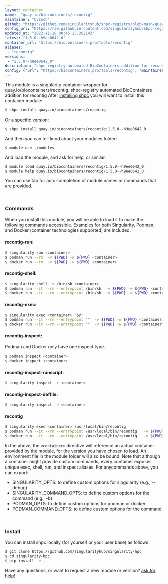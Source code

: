 ```yaml
---
layout: container
name:  "quay.io/biocontainers/recontig"
maintainer: "@vsoch"
github: "https://github.com/singularityhub/shpc-registry/blob/main/quay.io/biocontainers/recontig/container.yaml"
config_url: "https://raw.githubusercontent.com/singularityhub/shpc-registry/main/quay.io/biocontainers/recontig/container.yaml"
updated_at: "2022-11-18 00:45:25.262143"
latest: "1.5.0--h9ee0642_0"
container_url: "https://biocontainers.pro/tools/recontig"
aliases:
 - "recontig"
versions:
 - "1.5.0--h9ee0642_0"
description: "shpc-registry automated BioContainers addition for recontig"
config: {"url": "https://biocontainers.pro/tools/recontig", "maintainer": "@vsoch", "description": "shpc-registry automated BioContainers addition for recontig", "latest": {"1.5.0--h9ee0642_0": "sha256:58ea03b898a3d709b075d796c24d00a98921a44bd335f62ba85c634eaece64e6"}, "tags": {"1.5.0--h9ee0642_0": "sha256:58ea03b898a3d709b075d796c24d00a98921a44bd335f62ba85c634eaece64e6"}, "docker": "quay.io/biocontainers/recontig", "aliases": {"recontig": "/usr/local/bin/recontig"}}
---
```


This module is a singularity container wrapper for quay.io/biocontainers/recontig.
shpc-registry automated BioContainers addition for recontig
After [installing shpc](#install) you will want to install this container module:


```bash
$ shpc install quay.io/biocontainers/recontig
```

Or a specific version:

```bash
$ shpc install quay.io/biocontainers/recontig:1.5.0--h9ee0642_0
```

And then you can tell lmod about your modules folder:

```bash
$ module use ./modules
```

And load the module, and ask for help, or similar.

```bash
$ module load quay.io/biocontainers/recontig/1.5.0--h9ee0642_0
$ module help quay.io/biocontainers/recontig/1.5.0--h9ee0642_0
```

You can use tab for auto-completion of module names or commands that are provided.

<br>

### Commands

When you install this module, you will be able to load it to make the following commands accessible.
Examples for both Singularity, Podman, and Docker (container technologies supported) are included.

#### recontig-run:

```bash
$ singularity run <container>
$ podman run --rm  -v ${PWD} -w ${PWD} <container>
$ docker run --rm  -v ${PWD} -w ${PWD} <container>
```

#### recontig-shell:

```bash
$ singularity shell -s /bin/sh <container>
$ podman run --it --rm --entrypoint /bin/sh  -v ${PWD} -w ${PWD} <container>
$ docker run --it --rm --entrypoint /bin/sh  -v ${PWD} -w ${PWD} <container>
```

#### recontig-exec:

```bash
$ singularity exec <container> "$@"
$ podman run --it --rm --entrypoint ""  -v ${PWD} -w ${PWD} <container> "$@"
$ docker run --it --rm --entrypoint ""  -v ${PWD} -w ${PWD} <container> "$@"
```

#### recontig-inspect:

Podman and Docker only have one inspect type.

```bash
$ podman inspect <container>
$ docker inspect <container>
```

#### recontig-inspect-runscript:

```bash
$ singularity inspect -r <container>
```

#### recontig-inspect-deffile:

```bash
$ singularity inspect -d <container>
```


#### recontig

```bash
$ singularity exec <container> /usr/local/bin/recontig
$ podman run --it --rm --entrypoint /usr/local/bin/recontig   -v ${PWD} -w ${PWD} <container> -c " $@"
$ docker run --it --rm --entrypoint /usr/local/bin/recontig   -v ${PWD} -w ${PWD} <container> -c " $@"
```



In the above, the `<container>` directive will reference an actual container provided
by the module, for the version you have chosen to load. An environment file in the
module folder will also be bound. Note that although a container
might provide custom commands, every container exposes unique exec, shell, run, and
inspect aliases. For anycommands above, you can export:

 - SINGULARITY_OPTS: to define custom options for singularity (e.g., --debug)
 - SINGULARITY_COMMAND_OPTS: to define custom options for the command (e.g., -b)
 - PODMAN_OPTS: to define custom options for podman or docker
 - PODMAN_COMMAND_OPTS: to define custom options for the command

<br>

### Install

You can install shpc locally (for yourself or your user base) as follows:

```bash
$ git clone https://github.com/singularityhub/singularity-hpc
$ cd singularity-hpc
$ pip install -e .
```

Have any questions, or want to request a new module or version? [ask for help!](https://github.com/singularityhub/singularity-hpc/issues)
